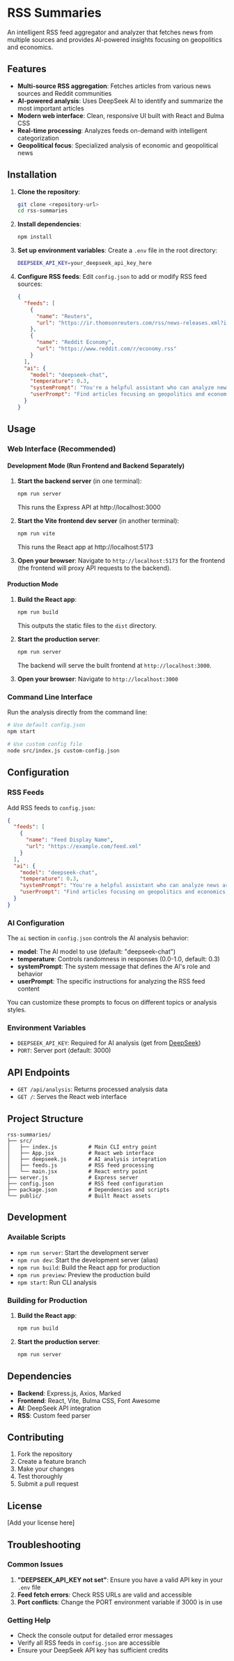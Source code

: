 # RSS Summaries

An intelligent RSS feed aggregator and analyzer that fetches news from multiple sources and provides AI-powered insights focusing on geopolitics and economics.

## Features

- **Multi-source RSS aggregation**: Fetches articles from various news sources and Reddit communities
- **AI-powered analysis**: Uses DeepSeek AI to identify and summarize the most important articles
- **Modern web interface**: Clean, responsive UI built with React and Bulma CSS
- **Real-time processing**: Analyzes feeds on-demand with intelligent categorization
- **Geopolitical focus**: Specialized analysis of economic and geopolitical news

## Installation

1. **Clone the repository**:
   ```bash
   git clone <repository-url>
   cd rss-summaries
   ```

2. **Install dependencies**:
   ```bash
   npm install
   ```

3. **Set up environment variables**:
   Create a `.env` file in the root directory:
   ```bash
   DEEPSEEK_API_KEY=your_deepseek_api_key_here
   ```

4. **Configure RSS feeds**:
   Edit `config.json` to add or modify RSS feed sources:
   ```json
   {
     "feeds": [
       {
         "name": "Reuters",
         "url": "https://ir.thomsonreuters.com/rss/news-releases.xml?items=15"
       },
       {
         "name": "Reddit Economy",
         "url": "https://www.reddit.com/r/economy.rss"
       }
     ],
     "ai": {
       "model": "deepseek-chat",
       "temperature": 0.3,
       "systemPrompt": "You're a helpful assistant who can analyze news articles and find the most important ones. You will be given a list of news articles and you will need to find the most relevant ones. You will need to return a list of the most important articles.",
       "userPrompt": "Find articles focusing on geopolitics and economics, list the article titles and links, and write a short summary of how the articles relate to each other, and the general geopolitical situation."
     }
   }
   ```

## Usage

### Web Interface (Recommended)

#### Development Mode (Run Frontend and Backend Separately)

1. **Start the backend server** (in one terminal):
   ```bash
   npm run server
   ```
   This runs the Express API at http://localhost:3000

2. **Start the Vite frontend dev server** (in another terminal):
   ```bash
   npm run vite
   ```
   This runs the React app at http://localhost:5173

3. **Open your browser**:
   Navigate to `http://localhost:5173` for the frontend (the frontend will proxy API requests to the backend).

#### Production Mode

1. **Build the React app**:
   ```bash
   npm run build
   ```
   This outputs the static files to the `dist` directory.

2. **Start the production server**:
   ```bash
   npm run server
   ```
   The backend will serve the built frontend at `http://localhost:3000`.

3. **Open your browser**:
   Navigate to `http://localhost:3000`

### Command Line Interface

Run the analysis directly from the command line:

```bash
# Use default config.json
npm start

# Use custom config file
node src/index.js custom-config.json
```

## Configuration

### RSS Feeds

Add RSS feeds to `config.json`:

```json
{
  "feeds": [
    {
      "name": "Feed Display Name",
      "url": "https://example.com/feed.xml"
    }
  ],
  "ai": {
    "model": "deepseek-chat",
    "temperature": 0.3,
    "systemPrompt": "You're a helpful assistant who can analyze news articles and find the most important ones. You will be given a list of news articles and you will need to find the most relevant ones. You will need to return a list of the most important articles.",
    "userPrompt": "Find articles focusing on geopolitics and economics, list the article titles and links, and write a short summary of how the articles relate to each other, and the general geopolitical situation."
  }
}
```

### AI Configuration

The `ai` section in `config.json` controls the AI analysis behavior:

- **model**: The AI model to use (default: "deepseek-chat")
- **temperature**: Controls randomness in responses (0.0-1.0, default: 0.3)
- **systemPrompt**: The system message that defines the AI's role and behavior
- **userPrompt**: The specific instructions for analyzing the RSS feed content

You can customize these prompts to focus on different topics or analysis styles.

### Environment Variables

- `DEEPSEEK_API_KEY`: Required for AI analysis (get from [DeepSeek](https://platform.deepseek.com/))
- `PORT`: Server port (default: 3000)

## API Endpoints

- `GET /api/analysis`: Returns processed analysis data
- `GET /`: Serves the React web interface

## Project Structure

```
rss-summaries/
├── src/
│   ├── index.js          # Main CLI entry point
│   ├── App.jsx           # React web interface
│   ├── deepseek.js       # AI analysis integration
│   ├── feeds.js          # RSS feed processing
│   └── main.jsx          # React entry point
├── server.js             # Express server
├── config.json           # RSS feed configuration
├── package.json          # Dependencies and scripts
└── public/               # Built React assets
```

## Development

### Available Scripts

- `npm run server`: Start the development server
- `npm run dev`: Start the development server (alias)
- `npm run build`: Build the React app for production
- `npm run preview`: Preview the production build
- `npm start`: Run CLI analysis

### Building for Production

1. **Build the React app**:
   ```bash
   npm run build
   ```

2. **Start the production server**:
   ```bash
   npm run server
   ```

## Dependencies

- **Backend**: Express.js, Axios, Marked
- **Frontend**: React, Vite, Bulma CSS, Font Awesome
- **AI**: DeepSeek API integration
- **RSS**: Custom feed parser

## Contributing

1. Fork the repository
2. Create a feature branch
3. Make your changes
4. Test thoroughly
5. Submit a pull request

## License

[Add your license here]

## Troubleshooting

### Common Issues

1. **"DEEPSEEK_API_KEY not set"**: Ensure you have a valid API key in your `.env` file
2. **Feed fetch errors**: Check RSS URLs are valid and accessible
3. **Port conflicts**: Change the PORT environment variable if 3000 is in use

### Getting Help

- Check the console output for detailed error messages
- Verify all RSS feeds in `config.json` are accessible
- Ensure your DeepSeek API key has sufficient credits
